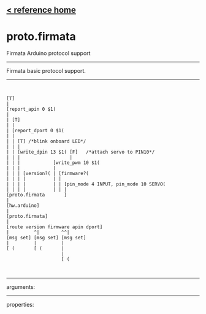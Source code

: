 [< reference home](ceammc_lib.html)
---

# proto.firmata


Firmata Arduino protocol support

---

Firmata basic protocol support.
<br>


---


```


[T]
|
[report_apin 0 $1(
|
| [T]
| |
| [report_dport 0 $1(
| |
| | [T] /*blink onboard LED*/
| | |
| | [write_dpin 13 $1( [F]   /*attach servo to PIN10*/
| | |                  |
| | |            [write_pwm 10 $1(
| | |            |
| | | [version?( | [firmware?(
| | | |          | |
| | | |          | | [pin_mode 4 INPUT, pin_mode 10 SERVO(
| | | |          | | |
[proto.firmata       ]
|
[hw.arduino]
|
[proto.firmata]
|
[route version firmware apin dport]
|         ^|        ^^|
[msg set] [msg set] [msg set]
|         |         |
[ (       [ (       |
                    |
                    [ (

            
```

---
arguments:


---
properties:


